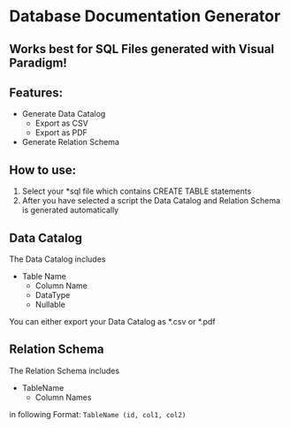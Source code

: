# Database Documentation Generator

## Works best for SQL Files generated with Visual Paradigm!

## Features:
- Generate Data Catalog
  - Export as CSV
  - Export as PDF
- Generate Relation Schema

## How to use:

1. Select your *sql file which contains CREATE TABLE statements
2. After you have selected a script the Data Catalog and Relation Schema is generated automatically

## Data Catalog

The Data Catalog includes

- Table Name
  - Column Name
  - DataType
  - Nullable
  
You can either export your Data Catalog as *.csv or *.pdf

## Relation Schema

The Relation Schema includes
- TableName
  - Column Names
  
in following Format:
`TableName (id, col1, col2)`
